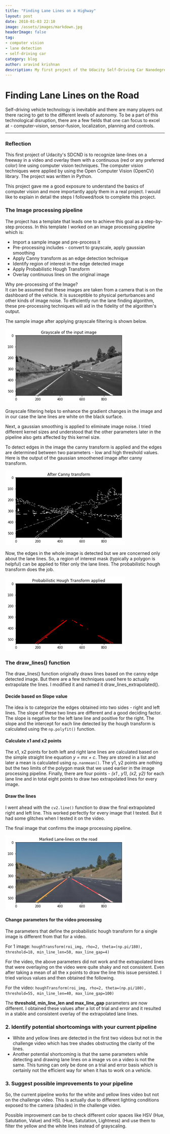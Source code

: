 ```yaml
---
title: "Finding Lane Lines on a Highway"
layout: post
date: 2018-01-03 22:10
image: /assets/images/markdown.jpg
headerImage: false
tag:
- computer vision
- lane detection
- self-driving car
category: blog
author: aravind krishnan
description: My first project of the Udacity Self-Driving Car Nanodegree course.
---
```


# **Finding Lane Lines on the Road** 

Self-driving vehicle technology is inevitable and there are many players out there racing to get to the different levels of autonomy. To be a part of this technological disruption, there are a few fields that one can focus to excel at - computer-vision, sensor-fusion, localization, planning and controls. 

[//]: # (Image References)

[image1]: https://github.com/aravindk2604/aravindk2604.github.io/tree/master/assets/images/blog_imgs/original_input_color_image.png "Original"
[image2]: https://raw.githubusercontent.com/aravindk2604/aravindk2604.github.io/master/assets/images/blog_imgs/grayscale.png "Grayscale"
[image3]: https://github.com/aravindk2604/aravindk2604.github.io/tree/master/assets/images/blog_imgs/gaussian_blur.png "Gaussian Blur"
[image4]: https://github.com/aravindk2604/aravindk2604.github.io/master/assets/images/blog_imgs/canny_transform.png "Canny Transform"
[image5]: https://github.com/aravindk2604/aravindk2604.github.io/tree/master/assets/images/blog_imgs/roi_masked.png "Masked ROI"
[image6]: https://github.com/aravindk2604/aravindk2604.github.io/tree/master/assets/images/blog_imgs/hough_transform.png "Hough Transform"
[image7]: https://github.com/aravindk2604/aravindk2604.github.io/tree/master/assets/images/blog_imgs/final_lane_marking.png "Lane markings"

---

### Reflection

This first project of Udacity's SDCND is to recognize lane-lines on a freeway in a video and overlay them with a continuous (red or any preferred color) line using computer vision techniques. The computer vision techniques were applied by using the Open Computer Vision (OpenCV) library. The project was written in Python. 

This project gave me a good exposure to understand the basics of computer vision and more importantly apply them in a real project. I would like to explain in detail the steps I followed/took to complete this project. 

### The Image processing pipeline

The project has a template that leads one to achieve this goal as a step-by-step process. In this template I worked on an image processing pipeline which is:

- Import a sample image and pre-process it
- Pre-processing includes - convert to grayscale, apply gaussian smoothing
- Apply Canny transform as an edge detection technique
- Identify region of interest in the edge detected image
- Apply Probabilistic Hough Transform
- Overlay continuous lines on the original image

Why pre-processing of the Image?  
It can be assumed that these images are taken from a camera that is on the dashboard of the vehicle. It is susceptible to physical perturbances and other kinds of image noise. To efficiently run the lane finding algorithm, these pre-processing techniques will aid in the fidelity of the algorithm's output.

The sample image after applying grayscale filtering is shown below.

![](https://raw.githubusercontent.com/aravindk2604/aravindk2604.github.io/master/assets/images/blog_imgs/grayscale.png)

Grayscale filtering helps to enhance the gradient changes in the image and in our case the lane lines are white on the black surface.

Next, a gaussian smoothing is applied to eliminate image noise. I tried different kernel sizes and understood that the other parameters later in the pipeline also gets affected by this kernel size. 

To detect edges in the image the canny transform is applied and the edges are determined between two parameters - low and high threshold values. Here is the output of the gaussian smoothened image after canny transform.

![Canny Transform](https://raw.githubusercontent.com/aravindk2604/aravindk2604.github.io/master/assets/images/blog_imgs/canny_transform.png)

Now, the edges in the whole image is detected but we are concerned only about the lane lines. So, a region of interest mask (typically a polygon is helpful) can be applied to filter only the lane lines. The probabilistic hough transform does the job.

![Hough Transform](https://raw.githubusercontent.com/aravindk2604/aravindk2604.github.io/master/assets/images/blog_imgs/hough_transform.png)

### The draw_lines() function

The draw_lines() function originally draws lines based on the canny edge detected image. But there are a few techniques used here to actually extrapolate the lines.
I modified it and named it draw_lines_extrapolated().

#### Decide based on Slope value
The idea is to categorize the edges obtained into two sides - right and left lines. The slope of these two lines are different and a good deciding factor. The slope is negative for the left lane line and positive for the right.
The slope and the intercept for each line detected by the hough transform is calculated using the `np.polyfit()` function. 

#### Calculate x1 and x2 points
The x1, x2 points for both left and right lane lines are calculated based on the simple straight line equation _y = mx + c_. They are stored in a list and later a mean is calculated using `np.nanmean()`. The y1, y2 points are nothing but the two limits of the polygon mask that we used earlier in the image processing pipeline. Finally, there are four points - _(x1 , y1), (x2, y2)_ for each lane line and in total eight points to draw two extrapolated lines for every image. 

#### Draw the lines
I went ahead with the `cv2.line()` function to draw the final extrapolated right and left line. This worked perfectly for every image that I tested. But it had some glitches when I tested it on the video. 

The final image that confirms the image processing pipeline.

![Final Lane Markings](https://raw.githubusercontent.com/aravindk2604/aravindk2604.github.io/master/assets/images/blog_imgs/final_lane_marking.png)

#### Change parameters for the video processing
The parameters that define the probabilistic hough transform for a single image is different from that for a video.

For 1 image: `houghTransform(roi_img, rho=2, theta=(np.pi/180), threshold=18, min_line_len=50, max_line_gap=4)`

For the video, the above parameters did not work and the extrapolated lines that were overlaying on the video were quite shaky and not consistent. Even after taking a mean of all the x points to draw the line this issue persisted.
I tried various values and then obtained the following.

For the video: `houghTransform(roi_img, rho=2, theta=(np.pi/180), threshold=55, min_line_len=40, max_line_gap=100)`

The __threshold, min_line_len and max_line_gap__ parameters are now different. I obtained these values after a lot of trial and error and it resulted in a stable and consistent overlay of the extrapolated lane lines.


### 2. Identify potential shortcomings with your current pipeline

- White and yellow lines are detected in the first two videos but not in the challenge video which has tree shades obstructing the clarity of the lines.
- Another potential shortcoming is that the same parameters while detecting and drawing lane lines on a image vs on a video is not the same.
This tuning can only be done on a trial and error basis which is certainly not the efficient way for when it has to work on a vehicle.

### 3. Suggest possible improvements to your pipeline

So, the current pipeline works for the white and yellow lines video but not on the challenge video. This is actually due to different lighting conditions exposed to the camera (shades) in the challenge video.  

Possible improvement can be to check different color spaces like HSV (Hue, Satutation, Value) and HSL (Hue, Satutation, Lightness) and use them to filter the yellow and the white lines instead of grayscaling.


